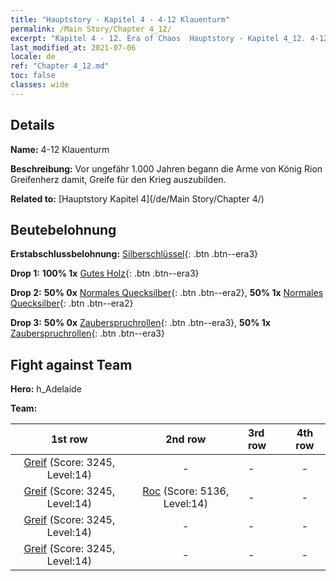 ```yaml
---
title: "Hauptstory - Kapitel 4 - 4-12 Klauenturm"
permalink: /Main Story/Chapter 4_12/
excerpt: "Kapitel 4 - 12. Era of Chaos  Hauptstory - Kapitel 4_12. 4-12 Klauenturm"
last_modified_at: 2021-07-06
locale: de
ref: "Chapter 4_12.md"
toc: false
classes: wide
---
```


## Details

 **Name:** 4-12 Klauenturm

 **Beschreibung:** Vor ungefähr 1.000 Jahren begann die Arme von König Rion Greifenherz damit, Greife für den Krieg auszubilden.

 **Related to:** [Hauptstory Kapitel 4](/de/Main Story/Chapter 4/)

## Beutebelohnung

 **Erstabschlussbelohnung:** [Silberschlüssel](/ItemsDE/con_693/){: .btn .btn--era3}

 **Drop 1:** **100% 1x** [Gutes Holz](/ItemsDE/mat_13/){: .btn .btn--era3}

 **Drop 2:** **50% 0x** [Normales Quecksilber](/ItemsDE/mat_8/){: .btn .btn--era2}, **50% 1x** [Normales Quecksilber](/ItemsDE/mat_8/){: .btn .btn--era2}

 **Drop 3:** **50% 0x** [Zauberspruchrollen](/ItemsDE/con_694/){: .btn .btn--era3}, **50% 1x** [Zauberspruchrollen](/ItemsDE/con_694/){: .btn .btn--era3}


## Fight against Team
 **Hero:** h_Adelaide

 **Team:**


  | 1st row | 2nd row | 3rd row | 4th row |
  |:----:|:----:|:----|:----:|
  | [Greif](/de/units/Griffin/) (Score: 3245, Level:14)  | - | - | - |
  | [Greif](/de/units/Griffin/) (Score: 3245, Level:14)  | [Roc](/de/units/Roc/) (Score: 5136, Level:14)  | - | - |
  | [Greif](/de/units/Griffin/) (Score: 3245, Level:14)  | - | - | - |
  | [Greif](/de/units/Griffin/) (Score: 3245, Level:14)  | - | - | - |


